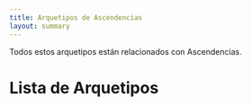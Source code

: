```yaml
---
title: Arquetipos de Ascendencias
layout: summary
---
```


Todos estos arquetipos están relacionados con Ascendencias.

# Lista de Arquetipos